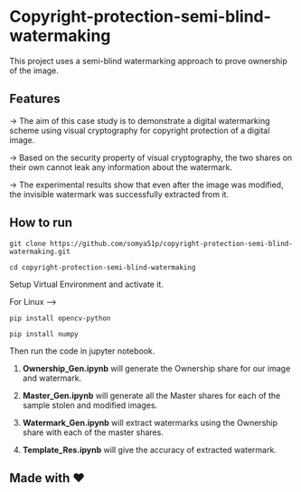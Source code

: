 # Copyright-protection-semi-blind-watermaking

This project uses a semi-blind watermarking approach to prove ownership of the image.

## Features

-> The aim of this case study is to demonstrate a digital watermarking scheme using visual cryptography for copyright protection of a digital image. 

-> Based on the security property of visual cryptography, the two shares on their own cannot leak any information about the watermark. 

-> The experimental results show that even after the image was modified, the invisible watermark was successfully extracted from it.


## How to run

```
git clone https://github.com/somya51p/copyright-protection-semi-blind-watermaking.git
```
```
cd copyright-protection-semi-blind-watermaking
```
Setup Virtual Environment and activate it.

For Linux -->
```
pip install opencv-python
```
```
pip install numpy
```
Then run the code in jupyter notebook.

1. **Ownership_Gen.ipynb** will generate the Ownership share for our image and watermark.

2. **Master_Gen.ipynb** will generate all the Master shares for each of the sample stolen and modified images. 

3. **Watermark_Gen.ipynb** will extract watermarks using the Ownership share with each of the master shares.

4. **Template_Res.ipynb** will give the accuracy of extracted watermark.

## Made with ♥
